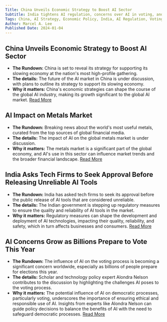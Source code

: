 ```yaml
---
Title: China Unveils Economic Strategy to Boost AI Sector
Subtitle: India tightens AI regulation, concerns over AI in voting, and the impact on the metals market
Tags: China, AI Strategy, Economic Policy, India, AI Regulation, Voting Technology, Metals Market, Global AI Trends
Author: Marcel A. Lee
Published Date: 2024-01-04
---
```


## China Unveils Economic Strategy to Boost AI Sector 

- **The Rundown:** China is set to reveal its strategy for supporting its slowing economy at the nation's most high-profile gathering. 
- **The details:** The future of the AI market in China is under discussion, with plans to outline its strategy to support its slowing economy.
- **Why it matters:** China's economic strategies can shape the course of the global AI industry, making its growth significant to the global AI market. [Read More](https://www.forexfactory.com/news/1270435-ai-market-outlook-for-march-4-2024)


## AI Impact on Metals Market

- **The Rundown:** Breaking news about the world's most useful metals, curated from the top sources of global financial media.
- **The details:** The impact of AI on the global metals market is under discussion.
- **Why it matters:** The metals market is a significant part of the global economy, and AI's use in this sector can influence market trends and the broader financial landscape. [Read More](https://www.metalsmine.com/news/1270435-ai-market-outlook-for-march-4-2024)

## India Asks Tech Firms to Seek Approval Before Releasing Unreliable AI Tools

- **The Rundown:** India has asked tech firms to seek its approval before the public release of AI tools that are considered unreliable.
- **The details:** The Indian government is stepping up regulatory measures to ensure the quality and reliability of AI tools in the market.
- **Why it matters:** Regulatory measures can shape the development and deployment of AI technologies, impacting their quality, reliability, and safety, which in turn affects businesses and consumers. [Read More](https://www.usnews.com/news/technology/articles/2024-03-04/india-asks-tech-firms-to-seek-approval-before-releasing-unreliable-ai-tools)

## AI Concerns Grow as Billions Prepare to Vote This Year

- **The Rundown:** The influence of AI on the voting process is becoming a significant concern worldwide, especially as billions of people prepare for elections this year.
- **The details:** Scholar and technology policy expert Alondra Nelson contributes to the discussion by highlighting the challenges AI poses to the voting process.
- **Why it matters:** The potential influence of AI on democratic processes, particularly voting, underscores the importance of ensuring ethical and responsible use of AI. Insights from experts like Alondra Nelson can guide policy decisions to balance the benefits of AI with the need to safeguard democratic processes. [Read More](https://www.nhpr.org/2024-03-04/ai-concerns-grow-as-billions-of-people-worldwide-prepare-to-vote-this-year)


